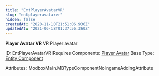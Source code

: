 ```yaml
---
title: "EntPlayerAvatarVR"
slug: "entplayeravatarvr"
hidden: false
createdAt: "2020-11-10T21:51:06.936Z"
updatedAt: "2021-06-18T01:37:56.360Z"
---
```

**Player Avatar VR**
VR Player avatar

ID: EntPlayerAvatarVR
Requires Components: [Player Avatar](doc:entplayeravatar)
Base Type: [Entity Component](doc:componententity)


Attributes:
ModboxMain.MBTypeComponentNoIngameAddingAttribute